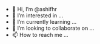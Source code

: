 - 👋 Hi, I’m @ashifhr
- 👀 I’m interested in ...
- 🌱 I’m currently learning ...
- 💞️ I’m looking to collaborate on ...
- 📫 How to reach me ...

<!---
ashifhr/ashifhr is a ✨ special ✨ repository because its `README.md` (this file) appears on your GitHub profile.
You can click the Preview link to take a look at your changes.
--->
